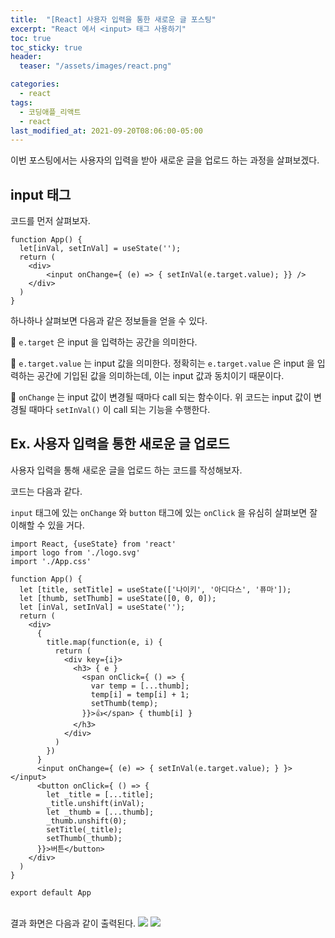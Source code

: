 ```yaml
---
title:  "[React] 사용자 입력을 통한 새로운 글 포스팅"
excerpt: "React 에서 <input> 태그 사용하기"
toc: true
toc_sticky: true
header:
  teaser: "/assets/images/react.png"

categories:
  - react
tags:
  - 코딩애플_리액트
  - react
last_modified_at: 2021-09-20T08:06:00-05:00
---
```


이번 포스팅에서는 사용자의 입력을 받아 새로운 글을 업로드 하는 과정을 살펴보겠다.



## input 태그

코드를 먼저 살펴보자.

```react
function App() {
  let[inVal, setInVal] = useState('');
  return (
  	<div>
    	<input onChange={ (e) => { setInVal(e.target.value); }} />
    </div>
  )
}
```



하나하나 살펴보면 다음과 같은 정보들을 얻을 수 있다.

🎯 `e.target` 은 input 을 입력하는 공간을 의미한다.

🎯 `e.target.value` 는 input 값을 의미한다. 정확히는 `e.target.value` 은 input 을 입력하는 공간에 기입된 값을 의미하는데, 이는 input 값과 동치이기 때문이다.

🎯 `onChange` 는 input 값이 변경될 때마다 call 되는 함수이다. 위 코드는 input 값이 변경될 때마다 `setInVal()` 이 call 되는 기능을 수행한다.



## Ex. 사용자 입력을 통한 새로운 글 업로드

사용자 입력을 통해 새로운 글을 업로드 하는 코드를 작성해보자.

코드는 다음과 같다.

`input` 태그에 있는 `onChange` 와 `button` 태그에 있는 `onClick` 을 유심히 살펴보면 잘 이해할 수 있을 거다.

```react
import React, {useState} from 'react'
import logo from './logo.svg'
import './App.css'

function App() {
  let [title, setTitle] = useState(['나이키', '아디다스', '퓨마']);
  let [thumb, setThumb] = useState([0, 0, 0]);
  let [inVal, setInVal] = useState('');
  return (
    <div>
      {
        title.map(function(e, i) {
          return (
            <div key={i}>
              <h3> { e }
                <span onClick={ () => {
                  var temp = [...thumb];
                  temp[i] = temp[i] + 1;
                  setThumb(temp);
                }}>👍</span> { thumb[i] }
              </h3>
            </div>
          )
        })
      }
      <input onChange={ (e) => { setInVal(e.target.value); } }></input>
      <button onClick={ () => {
        let _title = [...title];
        _title.unshift(inVal);
        let _thumb = [...thumb];
        _thumb.unshift(0);
        setTitle(_title);
        setThumb(_thumb);
      }}>버튼</button>
    </div> 
  )
}

export default App
```

<br/>
결과 화면은 다음과 같이 출력된다.

<img src='https://user-images.githubusercontent.com/56385667/133980155-3bc1cc01-ca56-4bc0-897c-97d88eba233c.png' />

<img src='https://user-images.githubusercontent.com/56385667/133980166-30e5fb8a-c5e6-41e6-b7d5-37ae2725fb44.png' />

